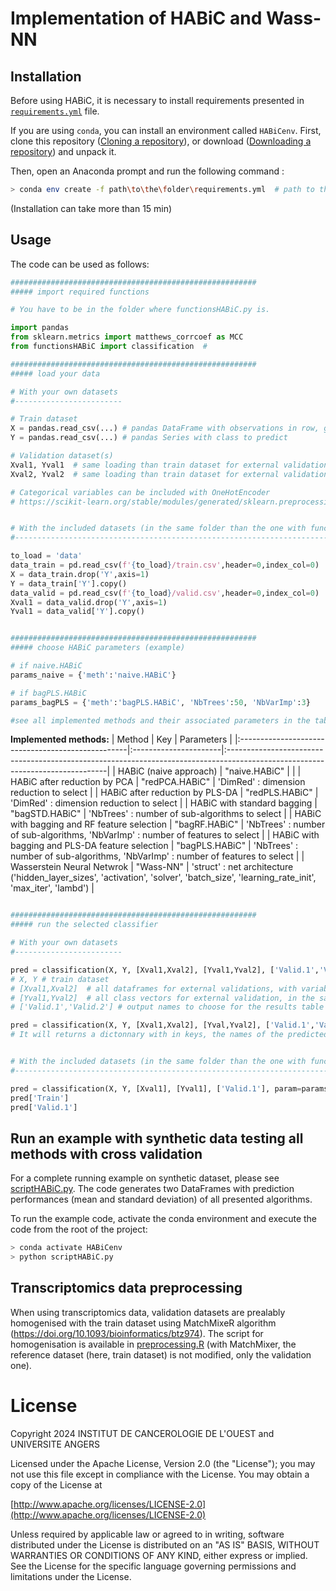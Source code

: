 # Implementation of HABiC and Wass-NN

## Installation
Before using HABiC, it is necessary to install requirements presented in [`requirements.yml`](requirements.yml) file.

If you are using `conda`, you can install an environment called `HABiCenv`. First, clone this repository ([Cloning a repository](https://docs.github.com/en/repositories/creating-and-managing-repositories/cloning-a-repository)), or download ([Downloading a repository](https://docs.github.com/en/get-started/start-your-journey/downloading-files-from-github)) and unpack it. 

Then, open an Anaconda prompt and run the following command :
```bash
> conda env create -f path\to\the\folder\requirements.yml  # path to the folder where the requirements.yml file is.
```
(Installation can take more than 15 min)


## Usage 

The code can be used as follows:

```python
#######################################################
##### import required functions

# You have to be in the folder where functionsHABiC.py is.

import pandas
from sklearn.metrics import matthews_corrcoef as MCC
from functionsHABiC import classification  #

#######################################################
##### load your data

# With your own datasets
#------------------------

# Train dataset
X = pandas.read_csv(...) # pandas DataFrame with observations in row, genes in column. 
Y = pandas.read_csv(...) # pandas Series with class to predict

# Validation dataset(s)
Xval1, Yval1  # same loading than train dataset for external validation 1
Xval2, Yval2  # same loading than train dataset for external validation 2

# Categorical variables can be included with OneHotEncoder
# https://scikit-learn.org/stable/modules/generated/sklearn.preprocessing.OneHotEncoder.html


# With the included datasets (in the same folder than the one with functionsHABiC.py file)
#-------------------------------------------------------------------------------------------------

to_load = 'data'
data_train = pd.read_csv(f'{to_load}/train.csv',header=0,index_col=0)
X = data_train.drop('Y',axis=1)
Y = data_train['Y'].copy()
data_valid = pd.read_csv(f'{to_load}/valid.csv',header=0,index_col=0)
Xval1 = data_valid.drop('Y',axis=1)
Yval1 = data_valid['Y'].copy()


#######################################################
##### choose HABiC parameters (example)

# if naive.HABiC
params_naive = {'meth':'naive.HABiC'}  

# if bagPLS.HABiC
params_bagPLS = {'meth':'bagPLS.HABiC', 'NbTrees':50, 'NbVarImp':3}

#see all implemented methods and their associated parameters in the table below

```


**Implemented methods:**
| Method 						                    | Key 					| Parameters 										                                                                            |
|:--------------------------------------------------|:----------------------|:------------------------------------------------------------------------------------------------------------------------------|
| HABiC (naive approach)	                        | "naive.HABiC" 		|                                         			                                                                            |
| HABiC after reduction by PCA					    | "redPCA.HABiC" 		| 'DimRed' : dimension reduction to select            	                                                                                |
| HABiC after reduction by PLS-DA				    | "redPLS.HABiC" 		| 'DimRed' : dimension reduction to select    					                                                                        |
| HABiC with standard bagging				        | "bagSTD.HABiC" 		| 'NbTrees' : number of sub-algorithms	to select  			                                                                            |
| HABiC with bagging and RF feature selection 		| "bagRF.HABiC" 		| 'NbTrees' : number of sub-algorithms, 'NbVarImp' : number of features to select	                                            |
| HABiC with bagging and PLS-DA feature selection	| "bagPLS.HABiC" 	    | 'NbTrees' : number of sub-algorithms, 'NbVarImp' : number of features to select	                                            |
| Wasserstein Neural Netwrok 	                    | "Wass-NN" 	        | 'struct' : net architecture ('hidden_layer_sizes', 'activation', 'solver', 'batch_size', 'learning_rate_init', 'max_iter', 'lambd') |

```python

#######################################################
##### run the selected classifier

# With your own datasets
#------------------------

pred = classification(X, Y, [Xval1,Xval2], [Yval1,Yval2], ['Valid.1','Valid.2'], param=params_naive)
# X, Y # train dataset
# [Xval1,Xval2]  # all dataframes for external validations, with variables in column and observations in row
# [Yval1,Yval2]  # all class vectors for external validation, in the same order than the dataframes
# ['Valid.1','Valid.2'] # output names to choose for the results table (here, it will be 'Train', 'Valid.1','Valid.2')

pred = classification(X, Y, [Xval1,Xval2], [Yval,Yval2], ['Valid.1','Valid.2'], param=params_naive)
# It will returns a dictonnary with in keys, the names of the predicted datasets, and in values, the class predictions for each obsservation


# With the included datasets (in the same folder than the one with functionsHABiC.py file)
#-------------------------------------------------------------------------------------------------

pred = classification(X, Y, [Xval1], [Yval1], ['Valid.1'], param=params_naive)
pred['Train']
pred['Valid.1']


```

## Run an example with synthetic data testing all methods with cross validation 

For a complete running example on synthetic dataset, please see [scriptHABiC.py](scriptHABiC.py).
The code generates two DataFrames with prediction performances (mean and standard deviation) of all presented algorithms. 

To run the example code, activate the conda environment and execute the code from the root of the project:
```bash
> conda activate HABiCenv
> python scriptHABiC.py
```


## Transcriptomics data preprocessing
When using transcriptomics data, validation datasets are prealably homogenised with the train dataset using MatchMixeR algorithm (https://doi.org/10.1093/bioinformatics/btz974).
The script for homogenisation is available in [preprocessing.R](preprocessing.R) (with MatchMixer, the reference dataset (here, train dataset) is not modified, only the validation one).


# License

   Copyright 2024 INSTITUT DE CANCEROLOGIE DE L'OUEST and UNIVERSITE ANGERS

   Licensed under the Apache License, Version 2.0 (the "License");
   you may not use this file except in compliance with the License.
   You may obtain a copy of the License at

   [http://www.apache.org/licenses/LICENSE-2.0](http://www.apache.org/licenses/LICENSE-2.0)

   Unless required by applicable law or agreed to in writing, software
   distributed under the License is distributed on an "AS IS" BASIS,
   WITHOUT WARRANTIES OR CONDITIONS OF ANY KIND, either express or implied.
   See the License for the specific language governing permissions and
   limitations under the License.
